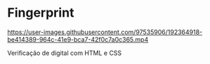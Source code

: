 # Fingerprint



https://user-images.githubusercontent.com/97535906/192364918-be414389-964c-41e9-bca7-42f0c7a0c365.mp4



Verificação de digital com HTML e CSS
